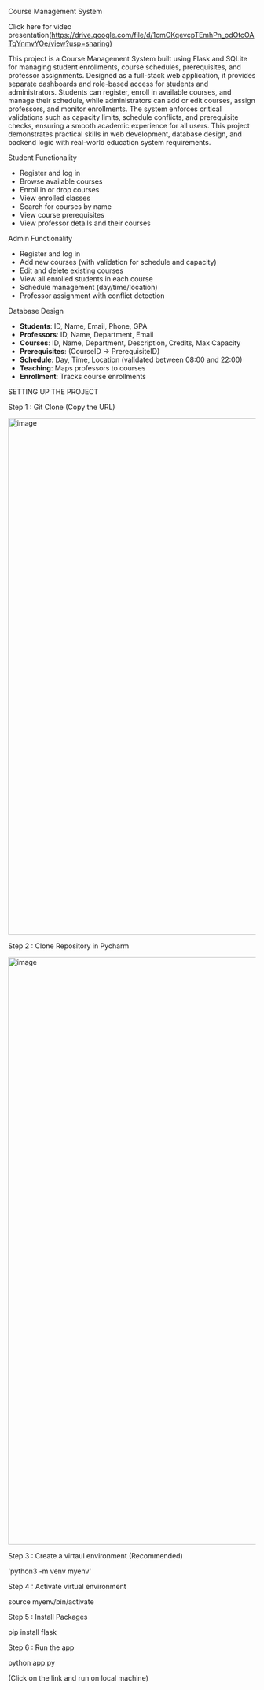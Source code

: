Course Management System

Click here for video presentation(https://drive.google.com/file/d/1cmCKqevcpTEmhPn_odOtcOATqYnmvYOe/view?usp=sharing)

This project is a Course Management System built using Flask and SQLite for managing student enrollments, course schedules, prerequisites, and professor assignments.
Designed as a full-stack web application, it provides separate dashboards and role-based access for students and administrators. Students can register, enroll in
available courses, and manage their schedule, while administrators can add or edit courses, assign professors, and monitor enrollments. The system enforces critical
validations such as capacity limits, schedule conflicts, and prerequisite checks, ensuring a smooth academic experience for all users. This project demonstrates
practical skills in web development, database design, and backend logic with real-world education system requirements.

Student Functionality
- Register and log in
- Browse available courses
- Enroll in or drop courses
- View enrolled classes
- Search for courses by name
- View course prerequisites
- View professor details and their courses

Admin Functionality
- Register and log in
- Add new courses (with validation for schedule and capacity)
- Edit and delete existing courses
- View all enrolled students in each course
- Schedule management (day/time/location)
- Professor assignment with conflict detection

Database Design 
- **Students**: ID, Name, Email, Phone, GPA
- **Professors**: ID, Name, Department, Email
- **Courses**: ID, Name, Department, Description, Credits, Max Capacity
- **Prerequisites**: (CourseID → PrerequisiteID)
- **Schedule**: Day, Time, Location (validated between 08:00 and 22:00)
- **Teaching**: Maps professors to courses
- **Enrollment**: Tracks course enrollments




SETTING UP THE PROJECT 

Step 1 : Git Clone (Copy the URL) 


<img width="1049" alt="image" src="https://github.com/user-attachments/assets/ae785321-b63f-4919-8383-f0b7b3fb0da8" />



Step 2 : Clone Repository in Pycharm


<img width="1193" alt="image" src="https://github.com/user-attachments/assets/3e2d4652-9d1d-43d2-9b6e-ba947b95e5e0" />


Step 3 : Create a virtaul environment (Recommended)

'python3 -m venv myenv' 


Step 4 : Activate virtual environment

source myenv/bin/activate


Step 5 : Install Packages

pip install flask


Step 6 : Run the app 

python app.py

(Click on the link and run on local machine)



   





